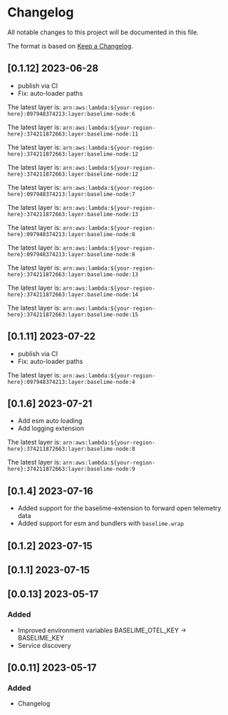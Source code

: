 # Changelog

All notable changes to this project will be documented in this file.


The format is based on [Keep a Changelog](https://keepachangelog.com/en/1.0.0/).


## [0.1.12] 2023-06-28

- publish via CI
- Fix: auto-loader paths

 The latest layer is: `arn:aws:lambda:${your-region-here}:097948374213:layer:baselime-node:6`


 
 The latest layer is: `arn:aws:lambda:${your-region-here}:374211872663:layer:baselime-node:11`

 
 The latest layer is: `arn:aws:lambda:${your-region-here}:374211872663:layer:baselime-node:12`

 
 The latest layer is: `arn:aws:lambda:${your-region-here}:374211872663:layer:baselime-node:12`

 
 The latest layer is: `arn:aws:lambda:${your-region-here}:097948374213:layer:baselime-node:7`

 
 The latest layer is: `arn:aws:lambda:${your-region-here}:374211872663:layer:baselime-node:13`

 
 The latest layer is: `arn:aws:lambda:${your-region-here}:097948374213:layer:baselime-node:8`

 
 The latest layer is: `arn:aws:lambda:${your-region-here}:097948374213:layer:baselime-node:8`

 
 The latest layer is: `arn:aws:lambda:${your-region-here}:374211872663:layer:baselime-node:13`

 
 The latest layer is: `arn:aws:lambda:${your-region-here}:374211872663:layer:baselime-node:14`

 
 The latest layer is: `arn:aws:lambda:${your-region-here}:374211872663:layer:baselime-node:15`

## [0.1.11] 2023-07-22

- publish via CI
- Fix: auto-loader paths

 
 The latest layer is: `arn:aws:lambda:${your-region-here}:097948374213:layer:baselime-node:4`

## [0.1.6] 2023-07-21

- Add esm auto loading
- Add logging extension

 
 The latest layer is: `arn:aws:lambda:${your-region-here}:374211872663:layer:baselime-node:8`

 
 The latest layer is: `arn:aws:lambda:${your-region-here}:374211872663:layer:baselime-node:9`

## [0.1.4] 2023-07-16

- Added support for the baselime-extension to forward open telemetry data
- Added support for esm and bundlers with `baselime.wrap`
  
## [0.1.2] 2023-07-15

## [0.1.1] 2023-07-15

## [0.0.13] 2023-05-17

### Added
- Improved environment variables BASELIME_OTEL_KEY -> BASELIME_KEY
- Service discovery

## [0.0.11] 2023-05-17

### Added
- Changelog

